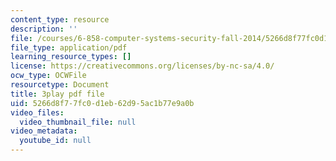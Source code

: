 ```yaml
---
content_type: resource
description: ''
file: /courses/6-858-computer-systems-security-fall-2014/5266d8f77fc0d1eb62d95ac1b77e9a0b_eRJ_r8WF1Y0.pdf
file_type: application/pdf
learning_resource_types: []
license: https://creativecommons.org/licenses/by-nc-sa/4.0/
ocw_type: OCWFile
resourcetype: Document
title: 3play pdf file
uid: 5266d8f7-7fc0-d1eb-62d9-5ac1b77e9a0b
video_files:
  video_thumbnail_file: null
video_metadata:
  youtube_id: null
---
```

